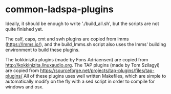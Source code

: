 # common-ladspa-plugins

Ideally, it should be enough to write './build_all.sh', but the scripts are not quite finished yet.

The calf, caps, cmt and swh plugins are copied from lmms (https://lmms.io/), and the build_lmms.sh
script also uses the lmms' building environment to build these plugins.

The kokkinizita plugins (made by Fons Adriaensen) are copied from http://kokkinizita.linuxaudio.org.
The TAP plugins (made by Tom Szilagyi) are copied from https://sourceforge.net/projects/tap-plugins/files/tap-plugins/
All of these plugins uses well written Makefiles, which are simple to automatically
modify on the fly with a sed script in order to compile for windows and osx.


